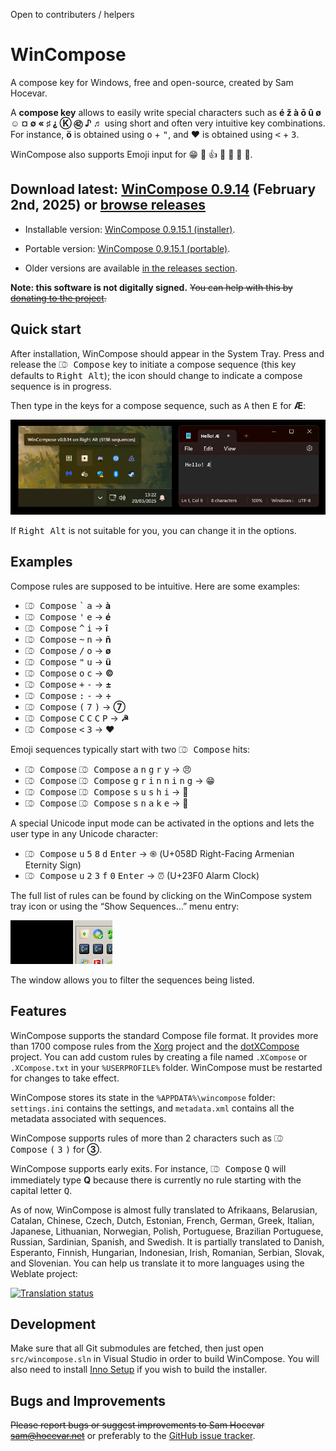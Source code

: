 Open to contributers / helpers

WinCompose
==========

A compose key for Windows, free and open-source, created by Sam Hocevar.

A **compose key** allows to easily write special characters such as **é
ž à ō û ø ☺ ¤ ∅ « ♯ ⸘ Ⓚ ㊷ ♪ ♬** using short and often
very intuitive key combinations. For instance, **ö** is obtained using
<kbd>o</kbd> + <kbd>"</kbd>, and **♥** is obtained using <kbd>&lt;</kbd>
\+ <kbd>3</kbd>.

WinCompose also supports Emoji input for 😁 👻 👍 💩 🎁 🌹 🐊.

Download latest: [WinCompose 0.9.14](https://github.com/ell1010/wincompose/releases/download/v0.9.14/WinCompose-Setup-0.9.14.exe) (February 2nd, 2025) or [browse releases](https://github.com/ell1010/wincompose/releases/)
----------------

 * Installable version: [WinCompose 0.9.15.1 (installer)](https://github.com/ell1010/wincompose/releases/download/v0.9.15.1/WinCompose-Setup-0.9.15.1.exe).

 * Portable version: [WinCompose 0.9.15.1 (portable)](https://github.com/ell1010/wincompose/releases/download/v0.9.15.1/WinCompose-NoInstall-0.9.15.1.zip).

 * Older versions are available [in the releases section](https://github.com/samhocevar/wincompose/releases/).

**Note: this software is not digitally signed.** ~~You can help with this by [donating to the project](http://wincompose.info/donate/).~~

Quick start
-----------

After installation, WinCompose should appear in the System Tray. Press and
release the <kbd>⎄ Compose</kbd> key to initiate a compose sequence (this key
defaults to <kbd>Right Alt</kbd>); the icon should change to indicate a compose
sequence is in progress.

Then type in the keys for a compose sequence, such as <kbd>A</kbd> then
<kbd>E</kbd> for **Æ**:

![Quick Launch](/web/shot1.png)

If <kbd>Right Alt</kbd> is not suitable for you, you can change it in the options.

Examples
--------

Compose rules are supposed to be intuitive. Here are some examples:

 - <kbd>⎄ Compose</kbd> <kbd>\`</kbd> <kbd>a</kbd> → **à**
 - <kbd>⎄ Compose</kbd> <kbd>'</kbd> <kbd>e</kbd> → **é**
 - <kbd>⎄ Compose</kbd> <kbd>^</kbd> <kbd>i</kbd> → **î**
 - <kbd>⎄ Compose</kbd> <kbd>~</kbd> <kbd>n</kbd> → **ñ**
 - <kbd>⎄ Compose</kbd> <kbd>/</kbd> <kbd>o</kbd> → **ø**
 - <kbd>⎄ Compose</kbd> <kbd>"</kbd> <kbd>u</kbd> → **ü**
 - <kbd>⎄ Compose</kbd> <kbd>o</kbd> <kbd>c</kbd> → **©**
 - <kbd>⎄ Compose</kbd> <kbd>+</kbd> <kbd>-</kbd> → **±**
 - <kbd>⎄ Compose</kbd> <kbd>:</kbd> <kbd>-</kbd> → **÷**
 - <kbd>⎄ Compose</kbd> <kbd>(</kbd> <kbd>7</kbd> <kbd>)</kbd> → **⑦**
 - <kbd>⎄ Compose</kbd> <kbd>C</kbd> <kbd>C</kbd> <kbd>C</kbd> <kbd>P</kbd> → **☭**
 - <kbd>⎄ Compose</kbd> <kbd>&lt;</kbd> <kbd>3</kbd> → **♥**

Emoji sequences typically start with two <kbd>⎄ Compose</kbd> hits:

 - <kbd>⎄ Compose</kbd> <kbd>⎄ Compose</kbd> <kbd>a</kbd> <kbd>n</kbd> <kbd>g</kbd> <kbd>r</kbd> <kbd>y</kbd> → 😠
 - <kbd>⎄ Compose</kbd> <kbd>⎄ Compose</kbd> <kbd>g</kbd> <kbd>r</kbd> <kbd>i</kbd> <kbd>n</kbd> <kbd>n</kbd> <kbd>i</kbd> <kbd>n</kbd> <kbd>g</kbd> → 😁
 - <kbd>⎄ Compose</kbd> <kbd>⎄ Compose</kbd> <kbd>s</kbd> <kbd>u</kbd> <kbd>s</kbd> <kbd>h</kbd> <kbd>i</kbd> → 🍣
 - <kbd>⎄ Compose</kbd> <kbd>⎄ Compose</kbd> <kbd>s</kbd> <kbd>n</kbd> <kbd>a</kbd> <kbd>k</kbd> <kbd>e</kbd> → 🐍

A special Unicode input mode can be activated in the options and lets
the user type in any Unicode character:

 - <kbd>⎄ Compose</kbd> <kbd>u</kbd> <kbd>5</kbd> <kbd>8</kbd> <kbd>d</kbd> <kbd>Enter</kbd> → ֍ (U+058D Right-Facing Armenian Eternity Sign)
 - <kbd>⎄ Compose</kbd> <kbd>u</kbd> <kbd>2</kbd> <kbd>3</kbd> <kbd>f</kbd> <kbd>0</kbd> <kbd>Enter</kbd> → ⏰ (U+23F0 Alarm Clock)

The full list of rules can be found by clicking on the WinCompose system tray
icon or using the “Show Sequences…” menu entry:

![Sequence List](/web/shot2.png)

The window allows you to filter the sequences being listed.

Features
--------

WinCompose supports the standard Compose file format. It provides more than
1700 compose rules from the [Xorg](http://www.x.org/wiki/) project and the
[dotXCompose](https://github.com/kragen/xcompose) project. You can add custom
rules by creating a file named `.XCompose` or `.XCompose.txt` in your
`%USERPROFILE%` folder. WinCompose must be restarted for changes to take
effect.

WinCompose stores its state in the `%APPDATA%\wincompose` folder: `settings.ini`
contains the settings, and `metadata.xml` contains all the metadata associated
with sequences.

WinCompose supports rules of more than 2 characters such as <kbd>⎄ Compose</kbd>
<kbd>(</kbd> <kbd>3</kbd> <kbd>)</kbd> for **③**.

WinCompose supports early exits. For instance, <kbd>⎄ Compose</kbd> <kbd>Q</kbd> will
immediately type **Q** because there is currently no rule starting with the capital
letter <kbd>Q</kbd>.

As of now, WinCompose is almost fully translated to Afrikaans, Belarusian, Catalan, Chinese,
Czech, Dutch, Estonian, French, German, Greek, Italian, Japanese, Lithuanian, Norwegian, Polish,
Portuguese, Brazilian Portuguese, Russian, Sardinian, Spanish, and Swedish. It is partially
translated to Danish, Esperanto, Finnish, Hungarian, Indonesian, Irish, Romanian, Serbian, Slovak,
and Slovenian. You can help us translate it to more languages using the Weblate project:

<a href="https://hosted.weblate.org/engage/wincompose/?utm_source=widget"><img src="https://hosted.weblate.org/widgets/wincompose/-/svg-badge.svg" alt="Translation status" /></a>

Development
-----------

Make sure that all Git submodules are fetched, then just open `src/wincompose.sln`
in Visual Studio in order to build WinCompose. You will also need to install
[Inno Setup](https://jrsoftware.org/isinfo.php) if you wish to build the installer.

Bugs and Improvements
---------------------

~~Please report bugs or suggest improvements to Sam Hocevar <sam@hocevar.net>~~
or preferably to the [GitHub issue tracker](https://github.com/ell1010/wincompose/issues).
